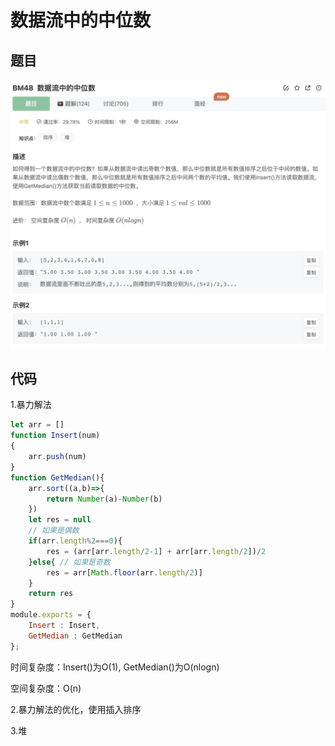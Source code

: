 # 数据流中的中位数

## 题目

![image-20230110183031061](image/image-20230110183031061.png)





## 代码

1.暴力解法

```jsx
let arr = []
function Insert(num)
{
    arr.push(num)
}
function GetMedian(){
    arr.sort((a,b)=>{ 
        return Number(a)-Number(b)
    })
    let res = null
    // 如果是偶数
    if(arr.length%2===0){
        res = (arr[arr.length/2-1] + arr[arr.length/2])/2
    }else{ // 如果是奇数
        res = arr[Math.floor(arr.length/2)]
    }
    return res
}
module.exports = {
    Insert : Insert,
    GetMedian : GetMedian
};
```

时间复杂度：Insert()为O(1), GetMedian()为O(nlogn)

空间复杂度：O(n)



2.暴力解法的优化，使用插入排序



3.堆
